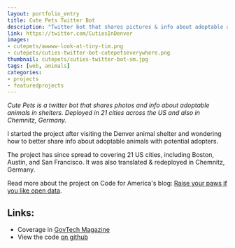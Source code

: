 ```yaml
---
layout: portfolio_entry
title: Cute Pets Twitter Bot
description: "Twitter bot that shares pictures & info about adoptable animals from the shelter in Denver. Scrapes data from gov webpage, posts to twitter."
link: https://twitter.com/CutiesInDenver
images:
- cutepets/awwww-look-at-tiny-tim.png
- cutepets/cuties-twitter-bot-cutepetseverywhere.png
thumbnail: cutepets/cuties-twitter-bot-sm.jpg
tags: [web, animals]
categories:
- projects
- featuredprojects
---
```


*Cute Pets is a twitter bot that shares photos and info about adoptable animals in shelters. Deployed in 21 cities across the US and also in Chemnitz, Germany.*

I started the project after visiting the Denver animal shelter and wondering how to better share info about adoptable animals with potential adopters.

The project has since spread to covering 21 US cities, including Boston, Austin, and San Francisco. It was also translated & redeployed in Chemnitz, Germany.

Read more about the project on Code for America's blog: [Raise your paws if you like open data](http://www.codeforamerica.org/blog/2014/04/28/raise-your-paws-if-you-like-open-data/).

## Links:
 * Coverage in [GovTech Magazine](http://www.govtech.com/data/What-Open-Data-Can-is-Doing-for-Pets.html)
 * View the code [on github](http://github.com/codeforamerica/cutepets)
